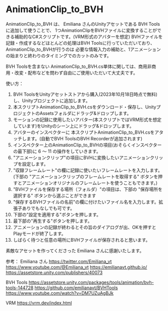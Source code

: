 # AnimationClip_to_BVH

AnimationClip_to_BVH は、 Emiliana さんのUnityアセットである BVH Tools に追加して使うことで、
1つAnimationClipをBVHファイルに変換することができる補助的なC#スクリプトです。(VRM形式のアバターを想定)
BVHファイルを記録・作成するなどほとんどの処理はBVH Toolsに行っていただいており、AnimationClip_to_BVHが行うのは
必要な情報入力の補助と、1アニメーションの始まりと終わりのタイミングでのカットのみです。

BVH Toolsを含まない AnimationClip_to_BVH.cs単体に関しては、商用非商用・改変・配布などを問わず自由にご使用いただいて大丈夫です。

使い方：
1. BVH ToolsをUnityアセットストアから購入(2023年10月18日時点で無料)し、Unityプロジェクトに追加します。
2. 本スクリプトAnimationClip_to_BVH.csをダウンロード・保存し、UnityプロジェクトのAssetsフォルダにドラッグ&ドロップします。
3. モーションの記録に使用したいアバター(本スクリプトではVRM形式を想定しています)をUnityのシーン上にドラッグ&ドロップします。
4. アバターのインスペクターに 本スクリプトAnimationClip_to_BVH.csをアタッチします。(自動でBVH ToolsのBVH Recorderが追加されます)
5. インスペクター上のAnimationClip_to_BVHの項目(おそらくインスペクターの最下部)に 6 〜 11 の操作をしていきます。
6. "アニメーションクリップ"の項目にBVHに変換したいアニメーションクリップを設定します。
7. "収録フレームレート"の欄に記録に使いたいフレームレートを入力します。(下部の "アニメーションクリップのフレームレートを取得する" ボタンを押すとアニメーションオリジナルのフレームレートを使うこともできます。)
8. "BVHファイルを保存する場所（フォルダ）"の項目は、下部の "保存場所を選択する" ボタンから選ぶことができます
9. "保存するBVHファイルの名前"の欄に付けたいファイル名を入力します。拡張子ありでもなしでも可です。
10. 下部の"設定を適用する"ボタンを押します。
11. 最下部の"再生する"ボタンを押します。
12. アニメーションの記録が終わるとその旨のダイアログが出、OKを押すとPlayモードが終了します。
13. しばらく待つと任意の場所にBVHファイルが保存されると思います。


素敵なアセットを作ってくださった Emiliana さんに感謝いたします。

参考：
Emiliana さん
https://twitter.com/Emiliana_vt
https://www.youtube.com/@Emiliana_vt
https://emilianavt.github.io/
https://assetstore.unity.com/publishers/40073

BVH Tools
https://assetstore.unity.com/packages/tools/animation/bvh-tools-144728
https://github.com/emilianavt/BVHTools
https://www.youtube.com/watch?v=DM7UZuAgBJk

VRM
https://vrm.dev/index.html
